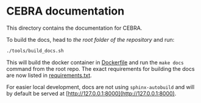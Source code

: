 # CEBRA documentation

This directory contains the documentation for CEBRA.

To build the docs, head to *the root folder of the repository* and run:

```bash
./tools/build_docs.sh
```

This will build the docker container in [Dockerfile](Dockerfile) and run the `make docs` command from the root repo.
The exact requirements for building the docs are now listed in [requirements.txt](requirements.txt).

For easier local development, docs are not using `sphinx-autobuild` and will by default be served at [http://127.0.0.1:8000](http://127.0.0.1:8000).
